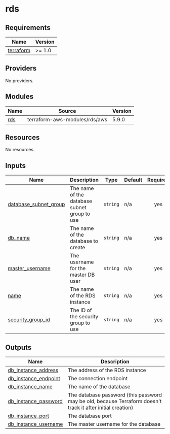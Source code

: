 # rds

<!-- BEGINNING OF PRE-COMMIT-TERRAFORM DOCS HOOK -->
## Requirements

| Name | Version |
|------|---------|
| <a name="requirement_terraform"></a> [terraform](#requirement\_terraform) | >= 1.0 |

## Providers

No providers.

## Modules

| Name | Source | Version |
|------|--------|---------|
| <a name="module_rds"></a> [rds](#module\_rds) | terraform-aws-modules/rds/aws | 5.9.0 |

## Resources

No resources.

## Inputs

| Name | Description | Type | Default | Required |
|------|-------------|------|---------|:--------:|
| <a name="input_database_subnet_group"></a> [database\_subnet\_group](#input\_database\_subnet\_group) | The name of the database subnet group to use | `string` | n/a | yes |
| <a name="input_db_name"></a> [db\_name](#input\_db\_name) | The name of the database to create | `string` | n/a | yes |
| <a name="input_master_username"></a> [master\_username](#input\_master\_username) | The username for the master DB user | `string` | n/a | yes |
| <a name="input_name"></a> [name](#input\_name) | The name of the RDS instance | `string` | n/a | yes |
| <a name="input_security_group_id"></a> [security\_group\_id](#input\_security\_group\_id) | The ID of the security group to use | `string` | n/a | yes |

## Outputs

| Name | Description |
|------|-------------|
| <a name="output_db_instance_address"></a> [db\_instance\_address](#output\_db\_instance\_address) | The address of the RDS instance |
| <a name="output_db_instance_endpoint"></a> [db\_instance\_endpoint](#output\_db\_instance\_endpoint) | The connection endpoint |
| <a name="output_db_instance_name"></a> [db\_instance\_name](#output\_db\_instance\_name) | The name of the database |
| <a name="output_db_instance_password"></a> [db\_instance\_password](#output\_db\_instance\_password) | The database password (this password may be old, because Terraform doesn't track it after initial creation) |
| <a name="output_db_instance_port"></a> [db\_instance\_port](#output\_db\_instance\_port) | The database port |
| <a name="output_db_instance_username"></a> [db\_instance\_username](#output\_db\_instance\_username) | The master username for the database |
<!-- END OF PRE-COMMIT-TERRAFORM DOCS HOOK -->
